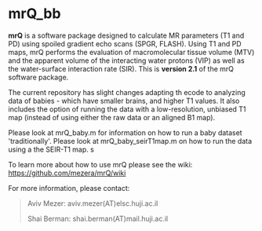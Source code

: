 # mrQ_bb #
**mrQ** is a software package designed to calculate MR parameters (T1 and PD) using spoiled gradient echo scans (SPGR, FLASH). Using T1 and PD maps, mrQ performs the evaluation of macromolecular tissue volume (MTV) and the apparent volume of the interacting water protons (VIP) as well as the water-surface interaction rate (SIR). This is **version 2.1** of the mrQ software package.


The current repository has slight changes adapting th ecode to analyzing data of babies - which have smaller brains, and higher T1 values. 
It also includes the option of running the data with a low-resolution, unbiased T1 map (instead of using either the raw data or an aligned B1 map).

Please look at mrQ_baby.m for information on how to run a baby dataset 'traditionally'. 
Please look at mrQ_baby_seirT1map.m on how to run the data using a the SEIR-T1 map. s

To learn more about how to use mrQ please see the wiki:
https://github.com/mezera/mrQ/wiki

For more information, please contact: 

>Aviv Mezer: aviv.mezer(AT)elsc.huji.ac.il
>
>Shai Berman: shai.berman(AT)mail.huji.ac.il  

 
 

